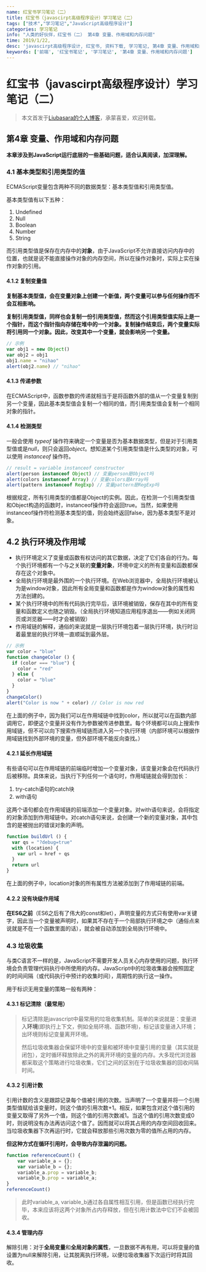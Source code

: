 ```yaml
---
name: 红宝书学习笔记（二）
title: 红宝书（javascirpt高级程序设计）学习笔记（二）
tags: ["技术","学习笔记","JavaScript高级程序设计"]
categories: 学习笔记
info: "人类的好伙伴，红宝书（二） 第4章 变量、作用域和内存问题"
time: 2019/1/22,
desc: 'javascirpt高级程序设计, 红宝书, 资料下载, 学习笔记, 第4章 变量、作用域和内存问题'
keywords: ['前端', '红宝书笔记', '学习笔记', '第4章 变量、作用域和内存问题']
---
```


# 红宝书（javascirpt高级程序设计）学习笔记（二）

> 本文首发于[Liubasara的个人博客](https://blog.liubasara.info/#/post/%E7%BA%A2%E5%AE%9D%E4%B9%A6%E5%AD%A6%E4%B9%A0%E7%AC%94%E8%AE%B0%EF%BC%88%E4%BA%8C%EF%BC%89)，承蒙喜爱，欢迎转载。

## 第4章 变量、作用域和内存问题

**本章涉及到JavaScript运行底层的一些基础问题，适合认真阅读，加深理解。**

### 4.1 基本类型和引用类型的值

ECMAScript变量包含两种不同的数据类型：基本类型值和引用类型值。

基本类型值有以下五种：

1. Undefined
2. Null
3. Boolean
4. Number
5. String

而引用类型值是保存在内存中的**对象**，由于JavaScript不允许直接访问内存中的位置，也就是说不能直接操作对象的内存空间，所以在操作对象时，实际上实在操作对象的引用。

#### 4.1.2 复制变量值

**复制基本类型值，会在变量对象上创建一个新值，两个变量可以参与任何操作而不会互相影响。**

**复制引用类型值，同样也会复制一份引用类型值，然而这个引用类型值实际上是一个指针，而这个指针指向存储在堆中的一个对象。复制操作结束后，两个变量实际将引用同一个对象。因此，改变其中一个变量，就会影响另一个变量。**

```javascript
// 示例
var obj1 = new Object()
var obj2 = obj1
obj1.name = "nihao"
alert(obj2.name) // "nihao"
```

#### 4.1.3 传递参数

在ECMAScript中，函数参数的传递就相当于是将函数外部的值从一个变量复制到另一个变量，因此基本类型值会复制一个相同的值，而引用类型值会复制一个相同对象的指针。

#### 4.1.4 检测类型

一般会使用 *typeof* 操作符来确定一个变量是否为基本数据类型，但是对于引用类型值或是*null*，则只会返回*object*。想知道某个引用类型值是什么类型的对象，可以使用 *instanceof* 操作符。

```javascript
// result = variable instanceof constructor
alert(person instanceof Object) // 变量person是Object吗
alert(colors instanceof Array) // 变量colors是Array吗
alert(pattern instanceof RegExp) // 变量pattern是RegExp吗
```

根据规定，所有引用类型的值都是Object的实例。因此，在检测一个引用类型值和Object构造的函数时，instanceof操作符会返回true。当然，如果使用instanceof操作符检测基本类型的值，则会始终返回false，因为基本类型不是对象。

## 4.2 执行环境及作用域

- 执行环境定义了变量或函数有权访问的其它数据，决定了它们各自的行为。每个执行环境都有一个与之关联的**变量对象**，环境中定义的所有变量和函数都保存在这个对象中。
- 全局执行环境是最外围的一个执行环境。在Web浏览器中，全局执行环境被认为是window对象，因此所有全局变量和函数都是作为window对象的属性和方法创建的。
- 某个执行环境中的所有代码执行完毕后，该环境被销毁，保存在其中的所有变量和函数定义也随之销毁。（全局执行环境知道应用程序退出——例如关闭网页或浏览器——时才会被销毁）
- 作用域链的解释，通俗的来说就是一层执行环境包着一层执行环境，执行时沿着最里层的执行环境一直顺延到最外层。

```javascript
// 示例
var color = "blue"
function changeColor () {
  if (color === "blue") {
    color = "red"
  } else {
    color = "blue"
  }
}
changeColor()
alert("Color is now " + color) // Color is now red
```

在上面的例子中，因为我们可以在作用域链中找到color，所以就可以在函数内部调用它，即便这个变量并没有作为参数被传进参数里。每个环境都可以向上搜索作用域链，但不可以向下搜索作用域链而进入另一个执行环境（内部环境可以根据作用域链找到外部环境的变量，但外部环境不能反向查找。）

#### 4.2.1 延长作用域链

有些语句可以在作用域链的前端临时增加一个变量对象，该变量对象会在代码执行后被移除。具体来说，当执行下列任何一个语句时，作用域链就会得到加长：

1. try-catch语句的catch块
2. with语句

这两个语句都会在作用域链的前端添加一个变量对象。对with语句来说，会将指定的对象添加到作用域链中。对catch语句来说，会创建一个新的变量对象，其中包含的是被抛出的错误对象的声明。

```javascript
function buildUrl () {
  var qs = "?debug=true"
  with (location) {
    var url = href + qs
  }
  return url
}
```

在上面的例子中，location对象的所有属性方法被添加到了作用域链的前端。

#### 4.2.2 没有块级作用域

**在ES6之前**（ES6之后有了伟大的const和let），声明变量的方式只有使用var关键字，因此当一个变量被声明时，如果其不存在于一个局部执行环境之中（通俗点来说就是不在一个函数里面的话），就会被自动添加到全局执行环境中。

### 4.3 垃圾收集

与类C语言不一样的是，JavaScript不需要开发人员关心内存使用的问题，执行环境会负责管理代码执行中所使用的内存。JavaScript中的垃圾收集器会按照固定的时间间隔（或代码执行中预计的收集时间），周期性的执行这一操作。

用于标识无用变量的策略一般有两种：

#### 4.3.1 标记清除（最常用）

> 标记清除是javascript中最常用的垃圾收集机制。简单的来说就是：变量进入**环境**(即执行上下文，例如全局环境、函数环境)，标记该变量进入环境；出环境则标记变量离开环境。
>
> 然后垃圾收集器会保留环境中的变量和被环境中变量引用的变量（其实就是闭包），定时循环释放除此之外的离开环境的变量的内存。大多现代浏览器都采取这个策略进行垃圾收集，它们之间的区别在于垃圾收集器的回收间隔时间。

#### 4.3.2 引用计数

引用计数的含义是跟踪记录每个值被引用的次数。当声明了一个变量并将一个引用类型值赋给该变量时，则这个值的引用次数+1。相反，如果包含对这个值引用的变量又取得了另外一个值，则这个值的引用次数减1。当这个值的引用次数变成0时，则说明没有办法再访问这个值了。因而就可以将其占用的内存空间回收回来。当垃圾收集器下次再运行时，它就会释放那些引用次数为零的值所占用的内存。

**但这种方式在循环引用时，会导致内存泄漏的问题。**

```javascript
function referenceCount() {
	var variable_a = {};
	var variable_b = {};
	variable_a.prop = variable_b;
	variable_b.prop = variable_a;
}
referenceCount()
```

> 此时variable_a, variable_b通过各自属性相互引用，但是函数已经执行完毕，本来应该将这两个对象所占内存释放，但在引用计数法中它们不会被回收。

#### 4.3.4 管理内存

解除引用：对于**全局变量**和**全局对象的属性**，一旦数据不再有用，可以将变量的值设置为null来解除引用，让其脱离执行环境，以便垃圾收集器下次运行时将其回收。
